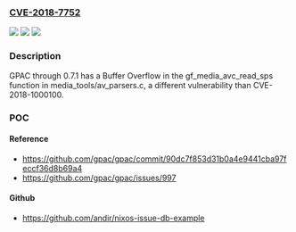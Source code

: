 ### [CVE-2018-7752](https://cve.mitre.org/cgi-bin/cvename.cgi?name=CVE-2018-7752)
![](https://img.shields.io/static/v1?label=Product&message=n%2Fa&color=blue)
![](https://img.shields.io/static/v1?label=Version&message=n%2Fa&color=blue)
![](https://img.shields.io/static/v1?label=Vulnerability&message=n%2Fa&color=brighgreen)

### Description

GPAC through 0.7.1 has a Buffer Overflow in the gf_media_avc_read_sps function in media_tools/av_parsers.c, a different vulnerability than CVE-2018-1000100.

### POC

#### Reference
- https://github.com/gpac/gpac/commit/90dc7f853d31b0a4e9441cba97feccf36d8b69a4
- https://github.com/gpac/gpac/issues/997

#### Github
- https://github.com/andir/nixos-issue-db-example

